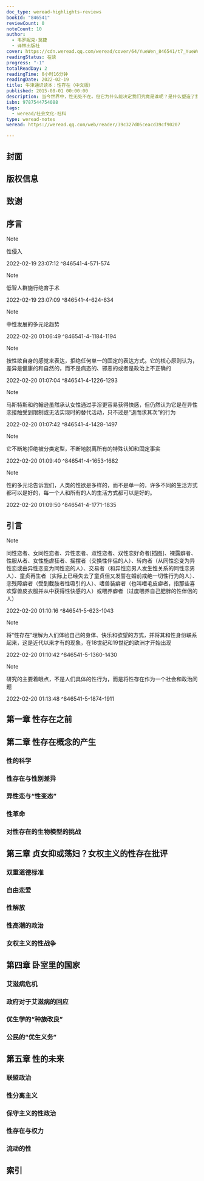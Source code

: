 ```yaml
---
doc_type: weread-highlights-reviews
bookId: "846541"
reviewCount: 0
noteCount: 10
author:
  - 韦罗妮克·莫捷
  - 译林出版社
cover: https://cdn.weread.qq.com/weread/cover/64/YueWen_846541/t7_YueWen_846541.jpg
readingStatus: 在读
progress: "-1"
totalReadDay: 2
readingTime: 0小时16分钟
readingDate: 2022-02-19
title: 牛津通识读本：性存在（中文版）
published: 2015-08-01 00:00:00
description: 当今世界中，性无处不在。但它为什么能决定我们究竟是谁呢？是什么塑造了我们的性存在，我们的性存在又是如何塑造了我们？我们对于性的态度因为女性主义、宗教和艾滋病病毒发生了哪些改变？《性存在》这本性学小百科不仅讨论了上述问题，而且探究了性规范的历史演变，分析了当今围绕性和性存在的主要争议，特别是女性主义、恋童癖、同性恋政治、性教育、优生学等概念。
isbn: 9787544754088
tags:
  - weread/社会文化-社科
type: weread-notes
weread: https://weread.qq.com/web/reader/39c327d05ceacd39cf90207

---
```



## 封面

## 版权信息

## 致谢

## 序言

> [!NOTE] 
> 性侵入
> 
> 2022-02-19 23:07:12 ^846541-4-571-574

> [!NOTE] 
> 低智人群施行绝育手术
> 
> 2022-02-19 23:07:09 ^846541-4-624-634

> [!NOTE] 
> 中性发展的多元论趋势
> 
> 2022-02-20 01:06:49 ^846541-4-1184-1194

> [!NOTE] 
> 按性欲自身的感觉来表达，拒绝任何单一的固定的表达方式。它的核心原则认为，差异是健康的和自然的，而不是病态的、邪恶的或者是政治上不正确的
> 
> 2022-02-20 01:07:04 ^846541-4-1226-1293

> [!NOTE] 
> 马斯特斯和约翰逊虽然承认女性通过手淫更容易获得快感，但仍然认为它是在异性恋接触受到限制或无法实现时的替代活动，只不过是“退而求其次”的行为
> 
> 2022-02-20 01:07:42 ^846541-4-1428-1497

> [!NOTE] 
> 它不断地拒绝被分类定型，不断地脱离所有的特殊认知和固定事实
> 
> 2022-02-20 01:09:40 ^846541-4-1653-1682

> [!NOTE] 
> 性的多元论告诉我们，人类的性欲是多样的，而不是单一的，许多不同的生活方式都可以是好的，每一个人和所有的人的生活方式都可以是好的。
> 
> 2022-02-20 01:09:50 ^846541-4-1771-1835

## 引言

> [!NOTE] 
> 同性恋者、女同性恋者、异性恋者、双性恋者、双性恋好奇者[插图]、裸露癖者、性服从者、女性施虐狂者、摇摆者（交换性伴侣的人）、转向者（从同性恋变为异性恋或由异性恋变为同性恋的人）、交易者（和异性恋男人发生性关系的同性恋男人）、童贞再生者（实际上已经失去了童贞但又发誓在婚前戒绝一切性行为的人）、恋残障癖者（受到截肢者性吸引的人）、嗜兽装癖者（也叫嗜毛皮癖者，指那些喜欢穿兽皮衣服并从中获得性快感的人）或喂养癖者（过度喂养自己肥胖的性伴侣的人）
> 
> 2022-02-20 01:10:16 ^846541-5-623-1043

> [!NOTE] 
> 将“性存在”理解为人们体验自己的身体、快乐和欲望的方式，并将其和性身份联系起来，这是近代以来才有的现象，在18世纪和19世纪的欧洲才开始出现
> 
> 2022-02-20 01:10:42 ^846541-5-1360-1430

> [!NOTE] 
> 研究的主要着眼点，不是人们具体的性行为，而是将性存在作为一个社会和政治问题
> 
> 2022-02-20 01:13:48 ^846541-5-1874-1911

## 第一章 性存在之前

## 第二章 性存在概念的产生

### 性的科学

### 性存在与性别差异

### 异性恋与“性变态”

### 性革命

### 对性存在的生物模型的挑战

## 第三章 贞女抑或荡妇？女权主义的性存在批评

### 双重道德标准

### 自由恋爱

### 性解放

### 性高潮的政治

### 女权主义的性战争

## 第四章 卧室里的国家

### 艾滋病危机

### 政府对于艾滋病的回应

### 优生学的“种族改良”

### 公民的“优生义务”

## 第五章 性的未来

### 联盟政治

### 性分离主义

### 保守主义的性政治

### 性存在与权力

### 流动的性

## 索引

